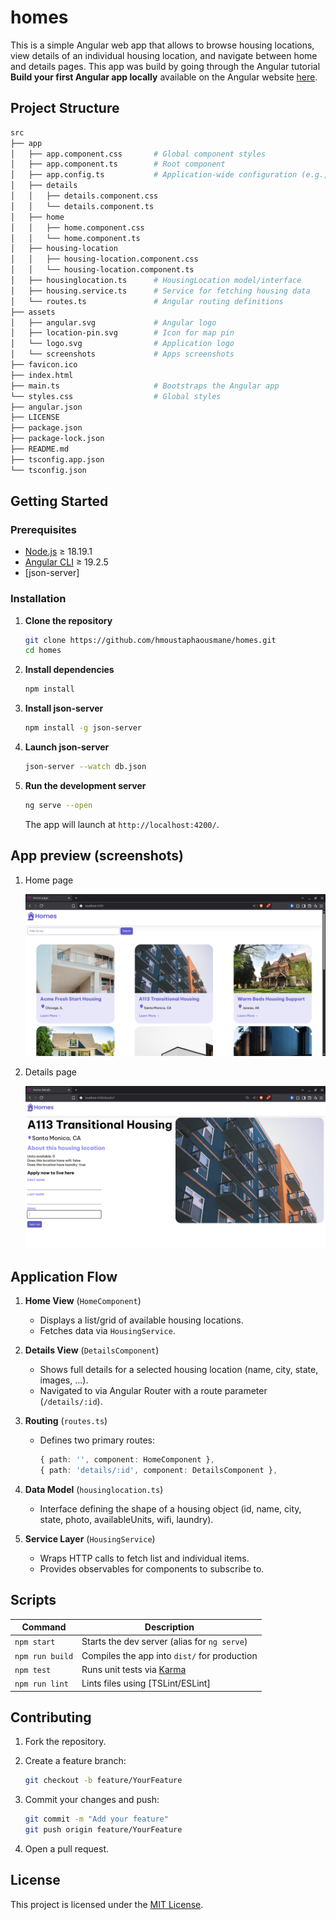 # homes

This is a simple Angular web app that allows to browse housing locations, view details of an individual housing location, and navigate between home and details pages. This app was build by going through the Angular tutorial **Build your first Angular app locally** available on the Angular website [here](https://angular.dev/tutorials/first-app).

## Project Structure

```bash
src
├── app
│   ├── app.component.css       # Global component styles
│   ├── app.component.ts        # Root component
│   ├── app.config.ts           # Application-wide configuration (e.g., API endpoints)
│   ├── details
│   │   ├── details.component.css
│   │   └── details.component.ts
│   ├── home
│   │   ├── home.component.css
│   │   └── home.component.ts
│   ├── housing-location
│   │   ├── housing-location.component.css
│   │   └── housing-location.component.ts
│   ├── housinglocation.ts      # HousingLocation model/interface
│   ├── housing.service.ts      # Service for fetching housing data
│   └── routes.ts               # Angular routing definitions
├── assets
│   ├── angular.svg             # Angular logo
│   ├── location-pin.svg        # Icon for map pin
│   └── logo.svg                # Application logo
│   └── screenshots             # Apps screenshots
├── favicon.ico
├── index.html
├── main.ts                     # Bootstraps the Angular app
└── styles.css                  # Global styles
├── angular.json
├── LICENSE
├── package.json
├── package-lock.json
├── README.md
├── tsconfig.app.json
└── tsconfig.json
```

## Getting Started

### Prerequisites

- [Node.js](https://nodejs.org/) ≥ 18.19.1
- [Angular CLI](https://angular.io/cli) ≥ 19.2.5
- [json-server]

### Installation

1. **Clone the repository**

   ```bash
   git clone https://github.com/hmoustaphaousmane/homes.git
   cd homes
   ```

2. **Install dependencies**

   ```bash
   npm install
   ```

3. **Install json-server**

   ```bash
   npm install -g json-server
   ```

4. **Launch json-server**

   ```bash
   json-server --watch db.json
   ```

5. **Run the development server**

   ```bash
   ng serve --open
   ```

   The app will launch at `http://localhost:4200/`.

## App preview (screenshots)

1. Home page

   ![Homepage](./src/assets/screenshots/home.png)

2. Details page

   ![Details page](./src/assets/screenshots/detail.png)

## Application Flow

1. **Home View** (`HomeComponent`)
   - Displays a list/grid of available housing locations.
   - Fetches data via `HousingService`.

2. **Details View** (`DetailsComponent`)
   - Shows full details for a selected housing location (name, city, state, images, ...).
   - Navigated to via Angular Router with a route parameter (`/details/:id`).

3. **Routing** (`routes.ts`)
   - Defines two primary routes:

     ```ts
     { path: '', component: HomeComponent },
     { path: 'details/:id', component: DetailsComponent },
     ```

4. **Data Model** (`housinglocation.ts`)
   - Interface defining the shape of a housing object (id, name, city, state, photo, availableUnits, wifi, laundry).

5. **Service Layer** (`HousingService`)
   - Wraps HTTP calls to fetch list and individual items.
   - Provides observables for components to subscribe to.

## Scripts

| Command            | Description                                 |
| ------------------ | ------------------------------------------- |
| `npm start`        | Starts the dev server (alias for `ng serve`) |
| `npm run build`    | Compiles the app into `dist/` for production |
| `npm test`         | Runs unit tests via [Karma](https://karma-runner.github.io) |
| `npm run lint`     | Lints files using [TSLint/ESLint]           |

## Contributing

1. Fork the repository.
2. Create a feature branch:

   ```bash
   git checkout -b feature/YourFeature
   ```

3. Commit your changes and push:

   ```bash
   git commit -m "Add your feature"
   git push origin feature/YourFeature
   ```

4. Open a pull request.

## License

This project is licensed under the [MIT License](LICENSE).

